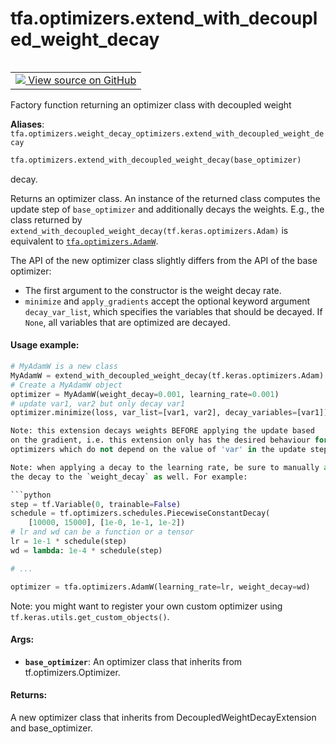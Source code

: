 <div itemscope itemtype="http://developers.google.com/ReferenceObject">
<meta itemprop="name" content="tfa.optimizers.extend_with_decoupled_weight_decay" />
<meta itemprop="path" content="Stable" />
</div>

# tfa.optimizers.extend_with_decoupled_weight_decay

<!-- Insert buttons and diff -->

<table class="tfo-notebook-buttons tfo-api" align="left">

<td>
  <a target="_blank" href="https://github.com/tensorflow/addons/tree/r0.7/tensorflow_addons/optimizers/weight_decay_optimizers.py#L183-L262">
    <img src="https://www.tensorflow.org/images/GitHub-Mark-32px.png" />
    View source on GitHub
  </a>
</td></table>



<!-- Equality marker -->
Factory function returning an optimizer class with decoupled weight

**Aliases**: `tfa.optimizers.weight_decay_optimizers.extend_with_decoupled_weight_decay`

``` python
tfa.optimizers.extend_with_decoupled_weight_decay(base_optimizer)
```



<!-- Placeholder for "Used in" -->
decay.

Returns an optimizer class. An instance of the returned class computes the
update step of `base_optimizer` and additionally decays the weights.
E.g., the class returned by
`extend_with_decoupled_weight_decay(tf.keras.optimizers.Adam)` is
equivalent to <a href="../../tfa/optimizers/AdamW.md"><code>tfa.optimizers.AdamW</code></a>.

The API of the new optimizer class slightly differs from the API of the
base optimizer:
- The first argument to the constructor is the weight decay rate.
- `minimize` and `apply_gradients` accept the optional keyword argument
  `decay_var_list`, which specifies the variables that should be decayed.
  If `None`, all variables that are optimized are decayed.

#### Usage example:


```python
# MyAdamW is a new class
MyAdamW = extend_with_decoupled_weight_decay(tf.keras.optimizers.Adam)
# Create a MyAdamW object
optimizer = MyAdamW(weight_decay=0.001, learning_rate=0.001)
# update var1, var2 but only decay var1
optimizer.minimize(loss, var_list=[var1, var2], decay_variables=[var1])

Note: this extension decays weights BEFORE applying the update based
on the gradient, i.e. this extension only has the desired behaviour for
optimizers which do not depend on the value of 'var' in the update step!

Note: when applying a decay to the learning rate, be sure to manually apply
the decay to the `weight_decay` as well. For example:

```python
step = tf.Variable(0, trainable=False)
schedule = tf.optimizers.schedules.PiecewiseConstantDecay(
    [10000, 15000], [1e-0, 1e-1, 1e-2])
# lr and wd can be a function or a tensor
lr = 1e-1 * schedule(step)
wd = lambda: 1e-4 * schedule(step)

# ...

optimizer = tfa.optimizers.AdamW(learning_rate=lr, weight_decay=wd)
```

Note: you might want to register your own custom optimizer using
`tf.keras.utils.get_custom_objects()`.

#### Args:


* <b>`base_optimizer`</b>: An optimizer class that inherits from
    tf.optimizers.Optimizer.


#### Returns:

A new optimizer class that inherits from DecoupledWeightDecayExtension
and base_optimizer.


